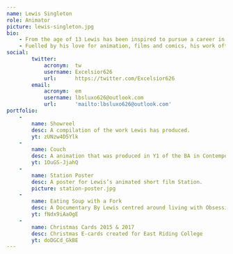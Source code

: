 ```yaml
---
name: Lewis Singleton
role: Animator
picture: lewis-singleton.jpg
bio:
    - From the age of 13 Lewis has been inspired to pursue a career in animation. First starting on a entry level programme in his first year of college in 2009, Lewis has progressed through different levels of various programmes focused around media. Now nearing the end of his third and final year of a degree in contemporary Media, Design And Production, with 7 years of media studies under his belt.
    - Fuelled by his love for animation, films and comics, his work often instils inspiration from these mediums! With a range skills in 3DS Max and multiple Adobe CC Programmes such as Animate Premiere, Photoshop, Illustrator and After Effects, which he has used in multiple projects and undertaken roles as director and project manager.
social:
        twitter: 
            acronym:  tw
            username: Excelsior626
            url:      https://twitter.com/Excelsior626
        email: 
            acronym:  em
            username: lbsluxo626@outlook.com
            url:      'mailto:lbsluxo626@outlook.com'
portfolio:
    -
        name: Showreel
        desc: A compilation of the work Lewis has produced.
        yt: zUNzw4D5Ylk
    -
        name: Couch
        desc: A animation that was produced in Y1 of the BA in Contemporary Media, Design And Production. The story follows a newly wedded couple who move into their new house and their cycle of life.
        yt: 1OuGS-JjahQ    
    -
        name: Station Poster
        desc: A poster for Lewis’s animated short film Station.
        picture: station-poster.jpg
    -
        name: Eating Soup with a Fork
        desc: A Documentary By Lewis centred around living with Obsessive Compulsive Disorder.
        yt: fNdx9iAaOgE
    -
        name: Christmas Cards 2015 & 2017
        desc: Christmas E-cards created for East Riding College
        yt: doDGCd_GkBE
---
```

